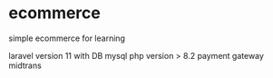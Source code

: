 # ecommerce
simple ecommerce for learning

laravel version 11
with DB mysql
php version > 8.2
payment gateway midtrans 

